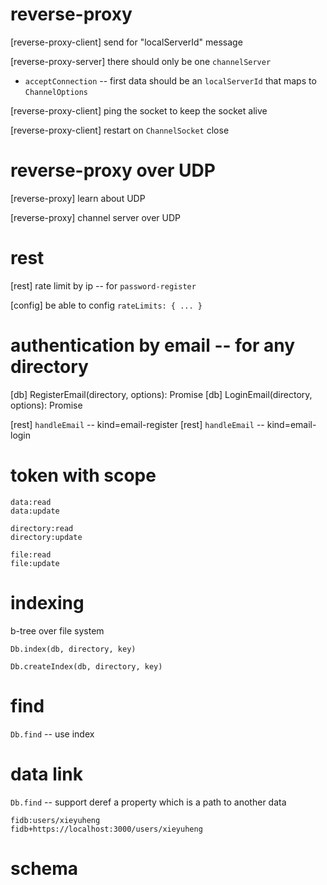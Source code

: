 # reverse-proxy

[reverse-proxy-client] send for "localServerId" message

[reverse-proxy-server] there should only be one `channelServer`

- `acceptConnection` -- first data should be an `localServerId` that maps to `ChannelOptions`

[reverse-proxy-client] ping the socket to keep the socket alive

[reverse-proxy-client] restart on `ChannelSocket` close

# reverse-proxy over UDP

[reverse-proxy] learn about UDP

[reverse-proxy] channel server over UDP

# rest

[rest] rate limit by ip -- for `password-register`

[config] be able to config `rateLimits: { ... }`

# authentication by email -- for any directory

[db] RegisterEmail(directory, options): Promise<void>
[db] LoginEmail(directory, options): Promise<Token>

[rest] `handleEmail` -- kind=email-register
[rest] `handleEmail` -- kind=email-login

# token with scope

```
data:read
data:update

directory:read
directory:update

file:read
file:update
```

# indexing

b-tree over file system

`Db.index(db, directory, key)`

`Db.createIndex(db, directory, key)`

# find

`Db.find` -- use index

# data link

`Db.find` -- support deref a property which is a path to another data

```
fidb:users/xieyuheng
fidb+https://localhost:3000/users/xieyuheng
```

# schema
